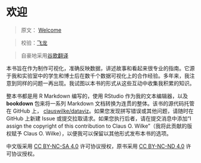 # 欢迎

> 原文： [Welcome](https://serialmentor.com/dataviz/)

> 校验：[飞龙](https://github.com/wizardforcel)

> 自豪地采用[谷歌翻译](https://translate.google.cn/)

本书旨在作为制作可视化，准确反映数据，讲述故事和看起来很专业的指南。它源于我和实验室中的学生和博士后在数千个数据可视化上的合作经验。多年来，我注意到同样的问题一再出现。我试图以本书的形式从这些互动中收集我积累的知识。

整本书都是用 R Markdown 编写的，使用 RStudio 作为我的文本编辑器，以及 **bookdown** 包来将一系列 Markdown 文档转换为连贯的整体。该书的源代码托管在 GitHub 上， [clauswilke/dataviz](https://github.com/clauswilke/dataviz)。如果您发现拼写错误或其他问题，请随时在 GitHub 上新建 Issue 或提交拉取请求。如果您执行后者，请在提交消息中添加“I assign the copyright of this contribution to Claus O. Wilke”（我将此贡献的版权赋予 Claus O. Wilke），以便我可以保留以其他形式发布本书的选项。

中文版采用 [CC BY-NC-SA 4.0](https://creativecommons.org/licenses/by-nc-sa/4.0/legalcode) 许可协议授权，原书采用 [CC BY-NC-ND 4.0](https://creativecommons.org/licenses/by-nc-nd/4.0/legalcode) 许可协议授权。
